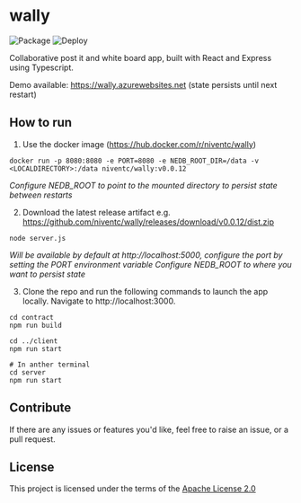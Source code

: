 # wally

![Package](https://github.com/niventc/wally/workflows/Package/badge.svg)
![Deploy](https://github.com/niventc/wally/workflows/Deploy/badge.svg)

Collaborative post it and white board app, built with React and Express using Typescript.

Demo available: https://wally.azurewebsites.net (state persists until next restart)

## How to run

1. Use the docker image (https://hub.docker.com/r/niventc/wally)
```
docker run -p 8080:8080 -e PORT=8080 -e NEDB_ROOT_DIR=/data -v <LOCALDIRECTORY>:/data niventc/wally:v0.0.12
```
*Configure NEDB_ROOT to point to the mounted directory to persist state between restarts*

2. Download the latest release artifact e.g. https://github.com/niventc/wally/releases/download/v0.0.12/dist.zip
```
node server.js
```
*Will be available by default at http://localhost:5000, configure the port by setting the PORT environment variable*
*Configure NEDB_ROOT to where you want to persist state*

3. Clone the repo and run the following commands to launch the app locally. Navigate to http://localhost:3000.
```
cd contract
npm run build

cd ../client
npm run start

# In anther terminal
cd server
npm run start
```

## Contribute

If there are any issues or features you'd like, feel free to raise an issue, or a pull request.

## License
This project is licensed under the terms of the [Apache License 2.0](LICENSE)
